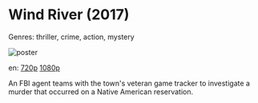 # Wind River (2017)

Genres: thriller, crime, action, mystery

![poster](http://image.tmdb.org/t/p/w500/pySivdR845Hom4u4T2WNkJxe6Ad.jpg)

en:
  [720p](magnet:?xt=urn:btih:641F30D878CFE281ACE9637F30EAC1A850F73091&tr=udp://glotorrents.pw:6969/announce&tr=udp://tracker.opentrackr.org:1337/announce&tr=udp://torrent.gresille.org:80/announce&tr=udp://tracker.openbittorrent.com:80&tr=udp://tracker.coppersurfer.tk:6969&tr=udp://tracker.leechers-paradise.org:6969&tr=udp://p4p.arenabg.ch:1337&tr=udp://tracker.internetwarriors.net:1337)
  [1080p](magnet:?xt=urn:btih:F28F254E61F2D98D40AD1578C6B5318931647304&tr=udp://glotorrents.pw:6969/announce&tr=udp://tracker.opentrackr.org:1337/announce&tr=udp://torrent.gresille.org:80/announce&tr=udp://tracker.openbittorrent.com:80&tr=udp://tracker.coppersurfer.tk:6969&tr=udp://tracker.leechers-paradise.org:6969&tr=udp://p4p.arenabg.ch:1337&tr=udp://tracker.internetwarriors.net:1337)
  


An FBI agent teams with the town's veteran game tracker to investigate a murder that occurred on a Native American reservation.